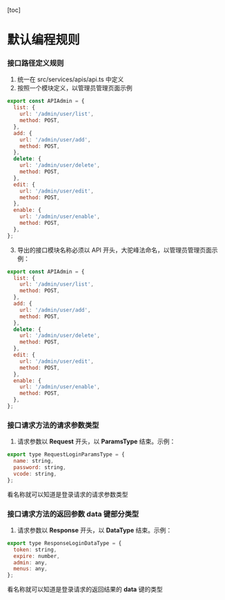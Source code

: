 [toc]

# 默认编程规则

### 接口路径定义规则

1. 统一在 src/services/apis/api.ts 中定义
2. 按照一个模块定义，以管理员管理页面示例

```javascript
export const APIAdmin = {
  list: {
    url: '/admin/user/list',
    method: POST,
  },
  add: {
    url: '/admin/user/add',
    method: POST,
  },
  delete: {
    url: '/admin/user/delete',
    method: POST,
  },
  edit: {
    url: '/admin/user/edit',
    method: POST,
  },
  enable: {
    url: '/admin/user/enable',
    method: POST,
  },
};
```

3. 导出的接口模块名称必须以 API 开头，大驼峰法命名，以管理员管理页面示例：

```javascript
export const APIAdmin = {
  list: {
    url: '/admin/user/list',
    method: POST,
  },
  add: {
    url: '/admin/user/add',
    method: POST,
  },
  delete: {
    url: '/admin/user/delete',
    method: POST,
  },
  edit: {
    url: '/admin/user/edit',
    method: POST,
  },
  enable: {
    url: '/admin/user/enable',
    method: POST,
  },
};
```

### 接口请求方法的请求参数类型

1. 请求参数以 **Request** 开头，以 **ParamsType** 结束。示例：

```javascript
export type RequestLoginParamsType = {
  name: string,
  password: string,
  vcode: string,
};
```

看名称就可以知道是登录请求的请求参数类型

### 接口请求方法的返回参数 data 键部分类型

1. 请求参数以 **Response** 开头，以 **DataType** 结束。示例：

```javascript
export type ResponseLoginDataType = {
  token: string,
  expire: number,
  admin: any,
  menus: any,
};
```

看名称就可以知道是登录请求的返回结果的 **data** 键的类型

